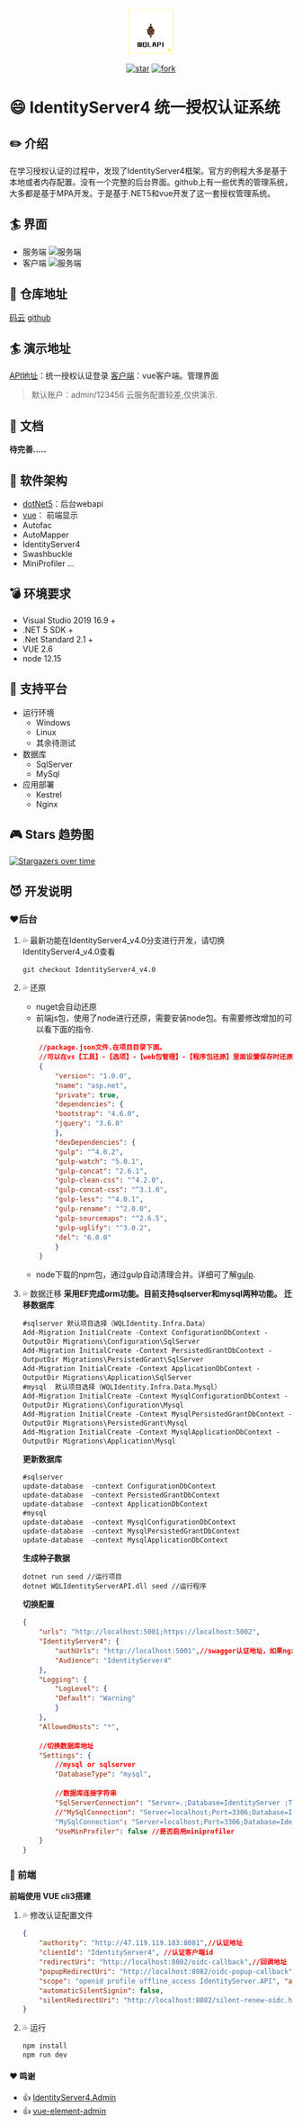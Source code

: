<p></p>
<p></p>

<p align="center">
<img src="/Web/IdentityServerSites/src/assets//imgs/wqlapi.png" height="80"/>
</p>
<div align="center">  

[![star](https://gitee.com/wangqianlong1993/IdentityServer4/badge/star.svg)](https://gitee.com/wangqianlong1993/IdentityServer4.git) [![fork](https://gitee.com/wangqianlong1993/IdentityServer4/badge/fork.svg)](https://gitee.com/wangqianlong1993/IdentityServer4.git)

</div>

# :smile: IdentityServer4 统一授权认证系统

##  :pencil2:  介绍
在学习授权认证的过程中，发现了IdentityServer4框架。官方的例程大多是基于本地或者内存配置。没有一个完整的后台界面。github上有一些优秀的管理系统，大多都是基于MPA开发。于是基于.NET5和vue开发了这一套授权管理系统。

## :surfer: 界面
- 服务端
![服务端](/doc/imgs/server.bmp)
- 客户端
![服务端](/doc/imgs/client.bmp)
## :bow: 仓库地址
[码云](https://gitee.com/wangqianlong1993/IdentityServer4)
[github](https://github.com/w757703598/WQLIdentityServer4)

## :surfer: 演示地址
[API地址](http://47.119.119.183:8081/)：统一授权认证登录
[客户端](http://47.119.119.183:8082/)：vue客户端。管理界面
>默认账户：admin/123456
>云服务配置较差,仅供演示.

## :orange_book: 文档
**待完善.....**

## :pushpin: 软件架构
- [dotNet5](https://docs.microsoft.com/zh-cn/dotnet/)：后台webapi
- [vue](https://cn.vuejs.org/)： 前端显示
- Autofac  
- AutoMapper  
- IdentityServer4  
- Swashbuckle  
- MiniProfiler
...
## :bomb: 环境要求

- Visual Studio 2019 16.9 +
- .NET 5 SDK +
- .Net Standard 2.1 +
- VUE 2.6
- node 12.15

## :dart: 支持平台

- 运行环境
  - Windows
  - Linux
  - 其余待测试
- 数据库
  - SqlServer
  - MySql
- 应用部署
  - Kestrel
  - Nginx

## :video_game: Stars 趋势图

[![Stargazers over time](https://whnb.wang/stars/wangqianlong1993/IdentityServer4?e=43200)](https://whnb.wang/dotnetchina/Furion?e=43200)
## :smiling_imp: 开发说明
### :heart:后台
1. :sweat_drops: 最新功能在IdentityServer4_v4.0分支进行开发，请切换IdentityServer4_v4.0查看
    ```
    git checkout IdentityServer4_v4.0
    ```
2. :sweat_drops: 还原
    - nuget会自动还原
    - 前端js包，使用了node进行还原，需要安装node包。有需要修改增加的可以看下面的指令.
    ```json
        //package.json文件.在项目目录下面。
        //可以在vs【工具】-【选项】-【web包管理】-【程序包还原】里面设置保存时还原。vs会根据里面的版本自动下载
        {
            "version": "1.0.0",
            "name": "asp.net",
            "private": true,
            "dependencies": {
            "bootstrap": "4.6.0",
            "jquery": "3.6.0"
            },
            "devDependencies": {
            "gulp": "^4.0.2",
            "gulp-watch": "5.0.1",
            "gulp-concat": "2.6.1",
            "gulp-clean-css": "^4.2.0",
            "gulp-concat-css": "^3.1.0",
            "gulp-less": "^4.0.1",
            "gulp-rename": "^2.0.0",
            "gulp-sourcemaps": "^2.6.5",
            "gulp-uglify": "^3.0.2",
            "del": "6.0.0"
            }
        }
    ```
    - node下载的npm包，通过gulp自动清理合并。详细可了解[gulp](https://www.gulpjs.com.cn/).

3. :sweat_drops: 数据迁移
**采用EF完成orm功能。目前支持sqlserver和mysql两种功能。**
    **迁移数据库**
    ```
    #sqlserver 默认项目选择（WQLIdentity.Infra.Data）
    Add-Migration InitialCreate -Context ConfigurationDbContext -OutputDir Migrations\Configuration\SqlServer
    Add-Migration InitialCreate -Context PersistedGrantDbContext -OutputDir Migrations\PersistedGrant\SqlServer
    Add-Migration InitialCreate -Context ApplicationDbContext -OutputDir Migrations\Application\SqlServer
    #mysql  默认项目选择（WQLIdentity.Infra.Data.Mysql）
    Add-Migration InitialCreate -Context MysqlConfigurationDbContext -OutputDir Migrations\Configuration\Mysql
    Add-Migration InitialCreate -Context MysqlPersistedGrantDbContext -OutputDir Migrations\PersistedGrant\Mysql
    Add-Migration InitialCreate -Context MysqlApplicationDbContext -OutputDir Migrations\Application\Mysql
    ```
    **更新数据库**  
    ```
    #sqlserver
    update-database  -context ConfigurationDbContext
    update-database  -context PersistedGrantDbContext
    update-database  -context ApplicationDbContext
    #mysql
    update-database  -context MysqlConfigurationDbContext
    update-database  -context MysqlPersistedGrantDbContext
    update-database  -context MysqlApplicationDbContext
    ```
    **生成种子数据**
    ```
    dotnet run seed //运行项目
    dotnet WQLIdentityServerAPI.dll seed //运行程序
    ```
    **切换配置**
    ```json
    {
        "urls": "http://localhost:5001;https://localhost:5002",
        "IdentityServer4": {
            "authUrls": "http://localhost:5001",//swagger认证地址，如果nginx更改了，需要配置为服务端发布地址
            "Audience": "IdentityServer4"
        },
        "Logging": {
            "LogLevel": {
            "Default": "Warning"
            }
        },
        "AllowedHosts": "*",

        //切换数据库地址
        "Settings": {
            //mysql or sqlserver
            "DatabaseType": "mysql",

            //数据库连接字符串
            "SqlServerConnection": "Server=.;Database=IdentityServer ;Trusted_Connection=True;MultipleActiveResultSets=true",
            //"MySqlConnection": "Server=localhost;Port=3306;Database=IdentityServer;Uid=root;Pwd=xiucaibbx0528;"
            "MySqlConnection": "Server=localhost;Port=3306;Database=IdentityServer;Uid=wql;Pwd=asdfghjkl;",
            "UseMinProfiler": false //是否启用miniprofiler
        }
    }

    ```
### :green_heart: 前端
 **前端使用 VUE cli3搭建**  
1. :sweat_drops: 修改认证配置文件
    ```json
    {
        "authority": "http://47.119.119.183:8081",//认证地址
        "clientId": "IdentityServer4", //认证客户端id
        "redirectUri": "http://localhost:8082/oidc-callback",//回调地址
        "popupRedirectUri": "http://localhost:8082/oidc-popup-callback", "responseType": "id_token token", //认证类型
        "scope": "openid profile offline_access IdentityServer.API", "automaticSilentRenew": true,
        "automaticSilentSignin": false, 
        "silentRedirectUri": "http://localhost:8082/silent-renew-oidc.html" , "post_logout_redirect_uri": "http://localhost:8082" //退出回调地址
    }
    ```
2. :sweat_drops: 运行
    ```
    npm install 
    npm run dev
    ```




#### :heart: 鸣谢
- :+1: [IdentityServer4.Admin]( https://github.com/skoruba/IdentityServer4.Admin)
- :+1: [vue-element-admin ](https://gitee.com/panjiachen/vue-element-admin)